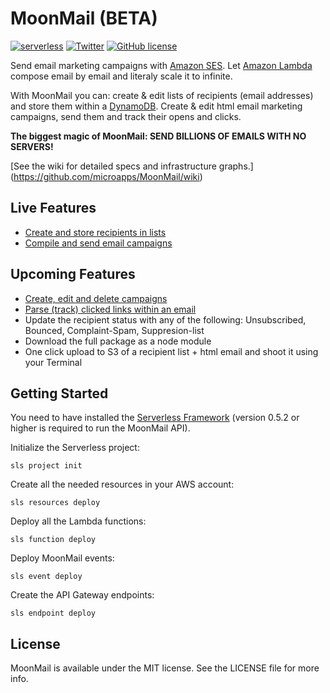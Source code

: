 # MoonMail (BETA)

[![serverless](http://public.serverless.com/badges/v3.svg)](http://www.serverless.com)
[![Twitter](https://img.shields.io/twitter/url/https/github.com/microapps/MoonMail.svg?style=social)](https://twitter.com/intent/tweet?text=Wow:&url=%5Bobject%20Object%5D)
[![GitHub license](https://img.shields.io/badge/license-MIT-blue.svg)](https://raw.githubusercontent.com/microapps/MoonMail/master/LICENSE)


Send email marketing campaigns with [Amazon SES](https://aws.amazon.com/ses/). Let [Amazon Lambda](https://aws.amazon.com/lambda/) compose email by email and literaly scale it to infinite. 

With MoonMail you can: create & edit lists of recipients (email addresses) and store them within a [DynamoDB](https://aws.amazon.com/dynamodb/). Create & edit html email marketing campaigns, send them and track their opens and clicks.

**The biggest magic of MoonMail: SEND BILLIONS OF EMAILS WITH NO SERVERS!**

[See the wiki for detailed specs and infrastructure graphs.] (https://github.com/microapps/MoonMail/wiki)


## Live Features

* [Create and store recipients in lists](https://github.com/microapps/MoonMail/wiki/Lists-&-recipients)
* [Compile and send email campaigns](https://github.com/microapps/MoonMail/wiki/Sender)

## Upcoming Features

* [Create, edit and delete campaigns](https://github.com/microapps/MoonMail/wiki/Campaigns)
* [Parse (track) clicked links within an email](https://github.com/microapps/MoonMail/wiki/Links)
* Update the recipient status with any of the following: Unsubscribed, Bounced, Complaint-Spam, Suppresion-list
* Download the full package as a node module
* One click upload to S3 of a recipient list + html email and shoot it using your Terminal


## Getting Started

You need to have installed the [Serverless Framework](https://github.com/serverless/serverless) (version 0.5.2 or higher is required to run the MoonMail API).

Initialize the Serverless project:
    
    sls project init
    
Create all the needed resources in your AWS account:

    sls resources deploy

Deploy all the Lambda functions:

    sls function deploy
    
Deploy MoonMail events:

    sls event deploy

Create the API Gateway endpoints:

    sls endpoint deploy

## License

MoonMail is available under the MIT license. See the LICENSE file for more info.
